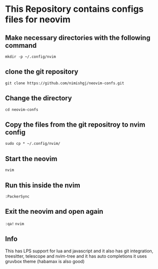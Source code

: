 # This Repository contains configs files for neovim 

## Make necessary directories with the following command 

`mkdir -p ~/.config/nvim`

## clone the git repository 

`git clone https://github.com/nimishgj/neovim-confs.git`

## Change the directory

`cd neovim-confs`

## Copy the files from the git repositroy to nvim config

`sudo cp * ~/.config/nvim/`

## Start the neovim 

`nvim`

## Run this inside the nvim 

`:PackerSync`

## Exit the neovim and open again

`:qa!`
`nvim`

## Info

This has LPS support for lua and javascript
and it also has git integration, treesitter,
telescope and nvim-tree and it has auto completions
it uses gruvbox theme (habamax is also good)
